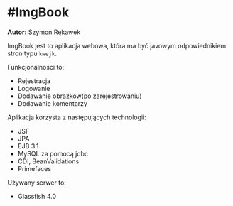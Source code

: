 #ImgBook
=======

**Autor:** Szymon Rękawek 

ImgBook jest to aplikacja webowa, która ma być javowym odpowiednikiem stron typu `kwejk`. 

Funkcjonalności to:
* Rejestracja
* Logowanie
* Dodawanie obrazków(po zarejestrowaniu)
* Dodawanie komentarzy

Aplikacja korzysta z następujących technologii:
* JSF
* JPA
* EJB 3.1
* MySQL za pomocą jdbc
* CDI, BeanValidations
* Primefaces

Używany serwer to:
* Glassfish 4.0
